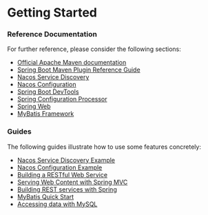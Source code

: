 # Getting Started

### Reference Documentation
For further reference, please consider the following sections:

* [Official Apache Maven documentation](https://maven.apache.org/guides/index.html)
* [Spring Boot Maven Plugin Reference Guide](https://docs.spring.io/spring-boot/docs/2.3.7.RELEASE/maven-plugin/)
* [Nacos Service Discovery](https://spring-cloud-alibaba-group.github.io/github-pages/hoxton/en-us/index.html#_spring_cloud_alibaba_nacos_discovery)
* [Nacos Configuration](https://spring-cloud-alibaba-group.github.io/github-pages/hoxton/en-us/index.html#_spring_cloud_alibaba_nacos_config)
* [Spring Boot DevTools](https://docs.spring.io/spring-boot/docs/2.3.7.RELEASE/reference/htmlsingle/#using-boot-devtools)
* [Spring Configuration Processor](https://docs.spring.io/spring-boot/docs/2.3.7.RELEASE/reference/htmlsingle/#configuration-metadata-annotation-processor)
* [Spring Web](https://docs.spring.io/spring-boot/docs/2.3.7.RELEASE/reference/htmlsingle/#boot-features-developing-web-applications)
* [MyBatis Framework](https://mybatis.org/spring-boot-starter/mybatis-spring-boot-autoconfigure/)

### Guides
The following guides illustrate how to use some features concretely:

* [Nacos Service Discovery Example](https://github.com/alibaba/spring-cloud-alibaba/blob/master/spring-cloud-alibaba-examples/nacos-example/nacos-discovery-example/readme.md)
* [Nacos Configuration Example](https://github.com/alibaba/spring-cloud-alibaba/tree/master/spring-cloud-alibaba-examples/nacos-example/nacos-config-example)
* [Building a RESTful Web Service](https://spring.io/guides/gs/rest-service/)
* [Serving Web Content with Spring MVC](https://spring.io/guides/gs/serving-web-content/)
* [Building REST services with Spring](https://spring.io/guides/tutorials/bookmarks/)
* [MyBatis Quick Start](https://github.com/mybatis/spring-boot-starter/wiki/Quick-Start)
* [Accessing data with MySQL](https://spring.io/guides/gs/accessing-data-mysql/)
